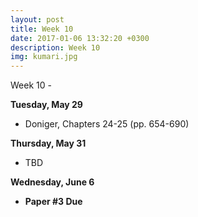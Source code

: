 ```yaml
---
layout: post
title: Week 10
date: 2017-01-06 13:32:20 +0300
description: Week 10
img: kumari.jpg
---
```

Week 10 - 



**Tuesday, May 29**
- Doniger, Chapters 24-25 (pp. 654-690)


**Thursday, May 31**
- TBD


**Wednesday, June 6**
- **Paper #3 Due**